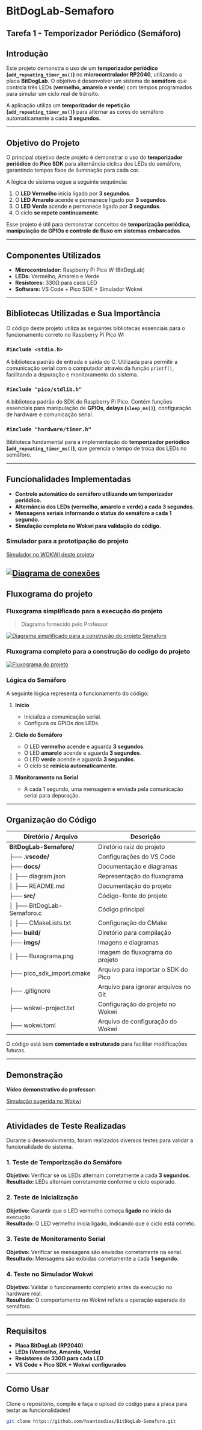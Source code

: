 # BitDogLab-Semaforo

## Tarefa 1 - Temporizador Periódico (Semáforo)

## Introdução

Este projeto demonstra o uso de um **temporizador periódico (`add_repeating_timer_ms()`)** no **microcontrolador RP2040**, utilizando a placa **BitDogLab**. O objetivo é desenvolver um sistema de **semáforo** que controla três LEDs (**vermelho, amarelo e verde**) com tempos programados para simular um ciclo real de trânsito.

A aplicação utiliza um **temporizador de repetição (`add_repeating_timer_ms()`)** para alternar as cores do semáforo automaticamente a cada **3 segundos**.

---

## Objetivo do Projeto

O principal objetivo deste projeto é demonstrar o uso do **temporizador periódico** do **Pico SDK** para alternância cíclica dos LEDs do semáforo, garantindo tempos fixos de iluminação para cada cor.

A lógica do sistema segue a seguinte sequência:

1. O **LED Vermelho** inicia ligado por **3 segundos**.
2. O **LED Amarelo** acende e permanece ligado por **3 segundos**.
3. O **LED Verde** acende e permanece ligado por **3 segundos**.
4. O ciclo **se repete continuamente**.

Esse projeto é útil para demonstrar conceitos de **temporização periódica, manipulação de GPIOs e controle de fluxo em sistemas embarcados**.

---

## Componentes Utilizados

- **Microcontrolador:** Raspberry Pi Pico W (BitDogLab)
- **LEDs:** Vermelho, Amarelo e Verde
- **Resistores:** 330Ω para cada LED
- **Software:** VS Code + Pico SDK + Simulador Wokwi

---

## Bibliotecas Utilizadas e Sua Importância

O código deste projeto utiliza as seguintes bibliotecas essenciais para o funcionamento correto no Raspberry Pi Pico W:

### `#include <stdio.h>`
A biblioteca padrão de entrada e saída do C. Utilizada para permitir a comunicação serial com o computador através da função `printf()`, facilitando a depuração e monitoramento do sistema.

### `#include "pico/stdlib.h"`
A biblioteca padrão do SDK do Raspberry Pi Pico. Contém funções essenciais para manipulação de **GPIOs**, **delays (`sleep_ms()`)**, configuração de hardware e comunicação serial.

### `#include "hardware/timer.h"`
Biblioteca fundamental para a implementação do **temporizador periódico (`add_repeating_timer_ms()`)**, que gerencia o tempo de troca dos LEDs no semáforo.

---

## Funcionalidades Implementadas

- **Controle automático do semáforo utilizando um temporizador periódico.**
- **Alternância dos LEDs (vermelho, amarelo e verde) a cada 3 segundos.**
- **Mensagens seriais informando o status do semáforo a cada 1 segundo.**
- **Simulação completa no Wokwi para validação do código.**

### Simulador para a prototipação do projeto

[Simulador no WOKWI deste projeto](https://wokwi.com/projects/421920880908973057 "Simulador no WOKWI deste projeto")

[![Diagrama de conexões](imgs/imagem_simulador.png "Diagrama de conexões")](https://github.com/hsantosdias/BitDogLab-Semaforo/blob/main/imgs/imagem_simulador.png?raw=true "Diagrama de conexões")
---

## **Fluxograma do projeto**

### **Fluxograma simplificado para a execução do projeto**


> Diagrama fornecido pelo Professor

[![Diagrama simplificado para a construção do projeto Semaforo](imgs/fluxograma_simplificado.png "Diagrama simplificado para a construção do projeto Semaforo")](https://github.com/hsantosdias/BitDogLab-Semaforo/blob/main/imgs/fluxograma_simplificado.png?raw=true "Diagrama simplificado para a construção do projeto Semaforo")

### **Fluxograma completo para a construção do codigo do projeto**

[![Fluxograma do projeto](imgs/fluxograma_principal.png "Fluxograma do projeto")](https://github.com/hsantosdias/BitDogLab-Semaforo/blob/main/imgs/fluxograma_principal.png?raw=true "Fluxograma do projeto")

### Lógica do Semáforo
A seguinte lógica representa o funcionamento do código:

1. **Início**
   - Inicializa a comunicação serial.
   - Configura os GPIOs dos LEDs.

2. **Ciclo do Semáforo**
   - O LED **vermelho** acende e aguarda **3 segundos**.
   - O LED **amarelo** acende e aguarda **3 segundos**.
   - O LED **verde** acende e aguarda **3 segundos**.
   - O ciclo se **reinicia automaticamente**.

3. **Monitoramento na Serial**
   - A cada 1 segundo, uma mensagem é enviada pela comunicação serial para depuração.

---

## Organização do Código

| Diretório / Arquivo          | Descrição                                       |
|------------------------------|-------------------------------------------------|
| **BitDogLab-Semaforo/**      | Diretório raiz do projeto                      |
| ├── **.vscode/**             | Configurações do VS Code                        |
| ├── **docs/**                | Documentação e diagramas                        |
| │   ├── diagram.json         | Representação do fluxograma                    |
| │   ├── README.md            | Documentação do projeto                        |
| ├── **src/**                 | Código-fonte do projeto                        |
| │   ├── BitDogLab-Semaforo.c | Código principal                               |
| │   ├── CMakeLists.txt       | Configuração do CMake                          |
| ├── **build/**               | Diretório para compilação                      |
| ├── **imgs/**                | Imagens e diagramas                            |
| │   ├── fluxograma.png       | Imagem do fluxograma do projeto               |
| ├── pico_sdk_import.cmake    | Arquivo para importar o SDK do Pico           |
| ├── .gitignore               | Arquivo para ignorar arquivos no Git          |
| ├── wokwi-project.txt        | Configuração do projeto no Wokwi              |
| ├── wokwi.toml               | Arquivo de configuração do Wokwi              |

O código está bem **comentado e estruturado** para facilitar modificações futuras.

---

## Demonstração

**Vídeo demonstrativo do professor:**  

[Simulação sugerida no Wokwi](https://www.dropbox.com/scl/fi/6w37qxzdq4ytljqvqzr6h/2025-01-25-17-48-11.mkv?rlkey=yjj1iqcfkx444xigglaxqw81e&e=1&st=9q2qz7vw&dl=0)

---

## Atividades de Teste Realizadas

Durante o desenvolvimento, foram realizados diversos testes para validar a funcionalidade do sistema.

### 1. Teste de Temporização do Semáforo
**Objetivo:** Verificar se os LEDs alternam corretamente a cada **3 segundos**.  
**Resultado:** LEDs alternam corretamente conforme o ciclo esperado.

### 2. Teste de Inicialização
**Objetivo:** Garantir que o LED vermelho começa **ligado** no início da execução.  
**Resultado:** O LED vermelho inicia ligado, indicando que o ciclo está correto.

### 3. Teste de Monitoramento Serial
**Objetivo:** Verificar se mensagens são enviadas corretamente na serial.  
**Resultado:** Mensagens são exibidas corretamente a cada **1 segundo**.

### 4. Teste no Simulador Wokwi
**Objetivo:** Validar o funcionamento completo antes da execução no hardware real.  
**Resultado:** O comportamento no Wokwi reflete a operação esperada do semáforo.

---

## Requisitos

- **Placa BitDogLab (RP2040)**
- **LEDs (Vermelho, Amarelo, Verde)**
- **Resistores de 330Ω para cada LED**
- **VS Code + Pico SDK + Wokwi configurados**

---

## Como Usar

Clone o repositório, compile e faça o upload do código para a placa para testar as funcionalidades!

```bash
git clone https://github.com/hsantosdias/BitDogLab-Semaforo.git
